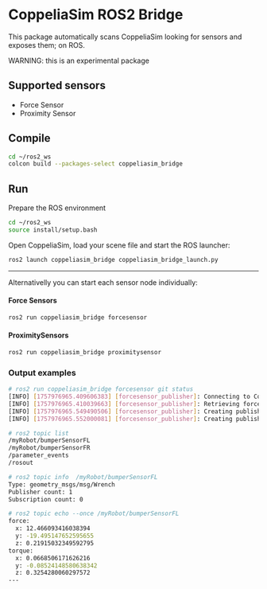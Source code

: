 # CoppeliaSim ROS2 Bridge

This package automatically scans CoppeliaSim looking for sensors and exposes them; on ROS.

WARNING: this is an experimental package

## Supported sensors

- Force Sensor
- Proximity Sensor

## Compile

```bash
cd ~/ros2_ws
colcon build --packages-select coppeliasim_bridge
```

## Run

Prepare the ROS environment

```bash
cd ~/ros2_ws
source install/setup.bash
```

Open CoppeliaSim, load your scene file and start the ROS launcher:

```bash
ros2 launch coppeliasim_bridge coppeliasim_bridge_launch.py
```

---

Alternativelly you can start each sensor node individually:

#### Force Sensors
```bash
ros2 run coppeliasim_bridge forcesensor
```

#### ProximitySensors
```bash
ros2 run coppeliasim_bridge proximitysensor
```



### Output examples

```bash
# ros2 run coppeliasim_bridge forcesensor git status
[INFO] [1757976965.409606383] [forcesensor_publisher]: Connecting to CoppeliaSim...
[INFO] [1757976965.410039663] [forcesensor_publisher]: Retrieving force sensor objects...
[INFO] [1757976965.549490506] [forcesensor_publisher]: Creating publisher topic "myRobot/bumperSensorFR"
[INFO] [1757976965.552000081] [forcesensor_publisher]: Creating publisher topic "myRobot/bumperSensorFL"
```


```bash
# ros2 topic list
/myRobot/bumperSensorFL
/myRobot/bumperSensorFR
/parameter_events
/rosout
```

```bash
# ros2 topic info  /myRobot/bumperSensorFL
Type: geometry_msgs/msg/Wrench
Publisher count: 1
Subscription count: 0
```

```bash
# ros2 topic echo --once /myRobot/bumperSensorFL
force:
  x: 12.466093416038394
  y: -19.495147652595655
  z: 0.21915032349592795
torque:
  x: 0.0668506171626216
  y: -0.08524148580638342
  z: 0.3254280060297572
---
```